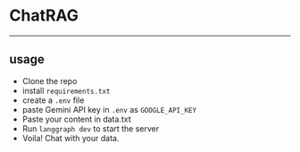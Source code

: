 # ChatRAG
---
## usage
- Clone the repo
- install `requirements.txt`
- create a `.env` file
- paste Gemini API key in `.env` as `GOOGLE_API_KEY`
- Paste your content in data.txt
- Run `langgraph dev` to start the server
- Voila! Chat with your data.
